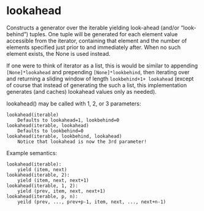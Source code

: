 lookahead
=========

Constructs a generator over the iterable yielding look-ahead (and/or
“look-behind”) tuples. One tuple will be generated for each element value
accessible from the iterator, containing that element and the number of
elements specified just prior to and immediately after. When no such
element exists, the None is used instead.

If one were to think of iterator as a list, this is would be similar to
appending `[None]*lookahead` and prepending `[None]*lookbehind`, then
iterating over and returning a sliding window of length
`lookbehind+1+ lookahead` (except of course that instead of generating
the such a list, this implementation generates (and caches) lookahead
values only as needed).

lookahead() may be called with 1, 2, or 3 parameters:

    lookahead(iterable)
        Defaults to lookahead=1, lookbehind=0
    lookahead(iterable, lookahead)
        Defaults to lookbehind=0
    lookahead(iterable, lookbehind, lookahead)
        Notice that lookahead is now the 3rd parameter!

Example semantics:

    lookahead(iterable):
        yield (item, next)
    lookahead(iterable, 2):
        yield (item, next, next+1)
    lookahead(iterable, 1, 2):
        yield (prev, item, next, next+1)
    lookahead(iterable, p, n):
        yeild (prev, ..., prev+p-1, item, next, ..., next+n-1)
